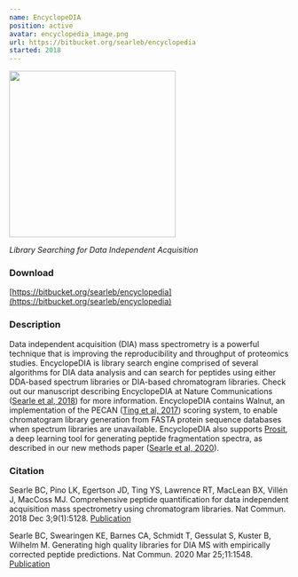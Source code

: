 ```yaml
---
name: EncyclopeDIA
position: active
avatar: encyclopedia_image.png
url: https://bitbucket.org/searleb/encyclopedia
started: 2018
---
```


<img width="300" src="{{site.baseurl}}/images/software/{{page.avatar}}" data-action="zoom">

_Library Searching for Data Independent Acquisition_

### Download
[https://bitbucket.org/searleb/encyclopedia](https://bitbucket.org/searleb/encyclopedia)

### Description

Data independent acquisition (DIA) mass spectrometry is a powerful technique that is improving the reproducibility and throughput of proteomics studies. EncyclopeDIA is library search engine comprised of several algorithms for DIA data analysis and can search for peptides using either DDA-based spectrum libraries or DIA-based chromatogram libraries. Check out our manuscript describing EncyclopeDIA at Nature Communications ([Searle et al, 2018](https://doi.org/10.1038/s41467-018-07454-w)) for more information. EncyclopeDIA contains Walnut, an implementation of the PECAN ([Ting et al, 2017](https://www.ncbi.nlm.nih.gov/pubmed/28783153)) scoring system, to enable chromatogram library generation from FASTA protein sequence databases when spectrum libraries are unavailable. EncyclopeDIA also supports [Prosit](https://www.proteomicsdb.org/prosit/), a deep learning tool for generating peptide fragmentation spectra, as described in our new methods paper ([Searle et al, 2020](https://www.nature.com/articles/s41467-020-15346-1)).

### Citation
Searle BC, Pino LK, Egertson JD, Ting YS, Lawrence RT, MacLean BX, Villén J,
MacCoss MJ.
Comprehensive peptide quantification for data independent acquisition mass
spectrometry using chromatogram libraries. Nat Commun. 2018 Dec 3;9(1):5128. [Publication](https://doi.org/10.1038/s41467-018-07454-w)

Searle BC, Swearingen KE, Barnes CA, Schmidt T, Gessulat S, Kuster B, Wilhelm M. Generating high quality libraries for DIA MS with empirically corrected peptide predictions. Nat Commun. 2020 Mar 25;11:1548.
[Publication](https://www.nature.com/articles/s41467-020-15346-1)
